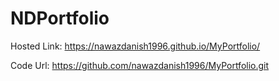 # NDPortfolio

Hosted Link: https://nawazdanish1996.github.io/MyPortfolio/

Code Url: https://github.com/nawazdanish1996/MyPortfolio.git